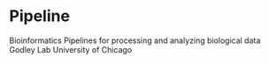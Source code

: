 # Pipeline
Bioinformatics Pipelines for processing and analyzing biological data
Godley Lab
University of Chicago
